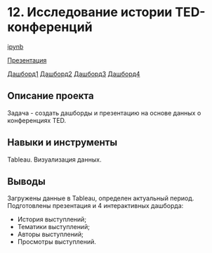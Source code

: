 # 12. Исследование истории TED-конференций

[ipynb](https://github.com/Natalyas23/Portfolio/blob/main/12.%20Исследование%20истории%20TED-конференций/12.%20Исследование%20истории%20TED-конференций.ipynb)

[Презентация](https://public.tableau.com/views/TED-_16944557315870/TED-_?:language=en-US&:display_count=n&:origin=viz_share_link)

[Дашборд1](https://public.tableau.com/views/TED-_16944557315870/sheet19?:language=en-US&:display_count=n&:origin=viz_share_link)
[Дашборд2](https://public.tableau.com/views/TED-_16944557315870/sheet20?:language=en-US&:display_count=n&:origin=viz_share_link)
[Дашборд3](https://public.tableau.com/views/TED-_16944557315870/sheet21?:language=en-US&:display_count=n&:origin=viz_share_link)
[Дашборд4](https://public.tableau.com/views/TED-_16944557315870/sheet22?:language=en-US&:display_count=n&:origin=viz_share_link)

## Описание проекта

Задача - создать дашборды и презентацию на основе данных о конференциях TED.  

## Навыки и инструменты

Tableau. Визуализация данных.

## Выводы

Загружены данные в Tableau, определен актуальный период.  Подготовлены презентация и 4 интерактивных дашборда: 
- История выступлений;
- Тематики выступлений;
- Авторы выступлений;
- Просмотры выступлений. 
